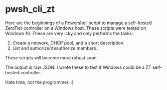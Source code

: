 # pwsh_cli_zt

Here are the beginnings of a Powershell script to manage a self-hosted ZeroTier controller on a Windows host.  These scripts were tested on Windows 10.  These are very icky and only performs the tasks:

1. Create a network, DHCP pool, and a short description.
2. List and authorize/deauthorize members.

These scripts will become more robust soon.

The output is raw JSON.  I wrote these to test if Windows could be a ZT self-hosted controller.

Hate time, not the programmer. :)
